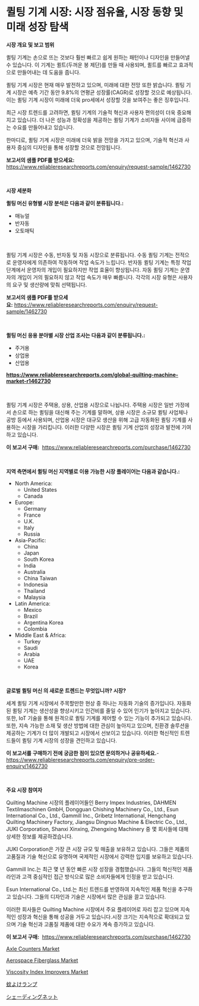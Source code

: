 <p><h1>퀼팅 기계 시장: 시장 점유율, 시장 동향 및 미래 성장 탐색</h1></p><p><strong>시장 개요 및 보고 범위</strong></p>
<p><p>퀼팅 기계는 손으로 뜨는 것보다 훨씬 빠르고 쉽게 원하는 패턴이나 디자인을 만들어낼 수 있습니다. 이 기계는 퀼트(두꺼운 봉 제단)를 만들 때 사용되며, 퀼트를 빠르고 효과적으로 만들어내는 데 도움을 줍니다. </p><p>퀼팅 기계 시장은 현재 매우 발전하고 있으며, 미래에 대한 전망 또한 밝습니다. 퀼팅 기계 시장은 예측 기간 동안 9.8%의 연평균 성장률(CAGR)로 성장할 것으로 예상됩니다. 이는 퀼팅 기계 시장이 미래에 더욱 pro세에서 성장할 것을 보여주는 좋은 징후입니다. </p><p>최근 시장 트렌드를 고려하면, 퀼팅 기계의 기술적 혁신과 사용자 편의성이 더욱 중요해지고 있습니다. 더 나은 성능과 정확성을 제공하는 퀼팅 기계가 소비자들 사이에 급증하는 수요를 만들어내고 있습니다. </p><p>한마디로, 퀼팅 기계 시장은 미래에 더욱 밝을 전망을 가지고 있으며, 기술적 혁신과 사용자 중심의 디자인을 통해 성장할 것으로 전망됩니다.</p></p>
<p><strong>보고서의 샘플 PDF를 받으세요:</strong> <a href="https://www.reliableresearchreports.com/enquiry/request-sample/1462730">https://www.reliableresearchreports.com/enquiry/request-sample/1462730</a></p>
<p>&nbsp;</p>
<p><strong>시장 세분화</strong></p>
<p><strong>퀼팅 머신 유형별 시장 분석은 다음과 같이 분류됩니다.:</strong></p>
<p><ul><li>매뉴얼</li><li>반자동</li><li>오토매틱</li></ul></p>
<p>&nbsp;</p>
<p><p>퀼팅 기계 시장은 수동, 반자동 및 자동 시장으로 분류됩니다. 수동 퀼팅 기계는 전적으로 운영자에게 의존하여 작동하며 작업 속도가 느립니다. 반자동 퀼팅 기계는 특정 작업 단계에서 운영자의 개입이 필요하지만 작업 효율이 향상됩니다. 자동 퀼팅 기계는 운영자의 개입이 거의 필요하지 않고 작업 속도가 매우 빠릅니다. 각각의 시장 유형은 사용자의 요구 및 생산량에 맞춰 선택됩니다.</p></p>
<p><strong>보고서의 샘플 PDF를 받으세요:</strong>&nbsp;<a href="https://www.reliableresearchreports.com/enquiry/request-sample/1462730">https://www.reliableresearchreports.com/enquiry/request-sample/1462730</a></p>
<p>&nbsp;</p>
<p><strong> 퀼팅 머신 응용 분야별 시장 산업 조사는 다음과 같이 분류됩니다.:</strong></p>
<p><ul><li>주거용</li><li>상업용</li><li>산업용</li></ul></p>
<p><strong><a href="https://www.reliableresearchreports.com/global-quilting-machine-market-r1462730">https://www.reliableresearchreports.com/global-quilting-machine-market-r1462730</a></strong></p>
<p>&nbsp;</p>
<p><p>퀼팅 기계 시장은 주택용, 상용, 산업용 시장으로 나뉩니다. 주택용 시장은 일반 가정에서 손으로 하는 퀼팅을 대신해 주는 기계를 말하며, 상용 시장은 소규모 퀼팅 사업체나 공방 등에서 사용되며, 산업용 시장은 대규모 생산을 위해 고급 자동화된 퀼팅 기계를 사용하는 시장을 가리킵니다. 이러한 다양한 시장은 퀼팅 기계 산업의 성장과 발전에 기여하고 있습니다.</p></p>
<p><strong>이 보고서 구매:</strong>&nbsp; <a href="https://www.reliableresearchreports.com/purchase/1462730">https://www.reliableresearchreports.com/purchase/1462730</a></p>
<p>&nbsp;</p>
<p><strong>지역 측면에서 퀼팅 머신 지역별로 이용 가능한 시장 플레이어는 다음과 같습니다.:</strong></p>
<p><ul>
    <li>
        North America:
        <ul>
            <li>United States</li>
            <li>Canada</li>
        </ul>
    </li>
    <li>
        Europe:
        <ul>
            <li>Germany</li>
            <li>France</li>
            <li>U.K.</li>
            <li>Italy</li>
            <li>Russia</li>
        </ul>
    </li>
    <li>
        Asia-Pacific:
        <ul>
            <li>China</li>
            <li>Japan</li>
            <li>South Korea</li>
            <li>India</li>
            <li>Australia</li>
            <li>China Taiwan</li>
            <li>Indonesia</li>
            <li>Thailand</li>
            <li>Malaysia</li>
        </ul>
    </li>
    <li>
        Latin America:
        <ul>
            <li>Mexico</li>
            <li>Brazil</li>
            <li>Argentina Korea</li>
            <li>Colombia</li>
        </ul>
    </li>
    <li>
        Middle East & Africa:
        <ul>
            <li>Turkey</li>
            <li>Saudi</li>
            <li>Arabia</li>
            <li>UAE</li>
            <li>Korea</li>
        </ul>
    </li>
    </ul></p>
<p>&nbsp;</p>
<p><strong>글로벌 퀼팅 머신 의 새로운 트렌드는 무엇입니까? 시장?</strong></p>
<p><p>세계 퀼팅 기계 시장에서 주목할만한 현상 중 하나는 자동화 기술의 증가입니다. 자동화된 퀼팅 기계는 생산성을 향상시키고 인건비를 줄일 수 있어 인기가 높아지고 있습니다. 또한, IoT 기술을 통해 원격으로 퀼팅 기계를 제어할 수 있는 기능이 추가되고 있습니다. 또한, 지속 가능한 소재 및 생산 방법에 대한 관심이 높아지고 있으며, 친환경 솔루션을 제공하는 기계가 더 많이 개발되고 시장에서 선보이고 있습니다. 이러한 혁신적인 트렌드들이 퀼팅 기계 시장의 성장을 견인하고 있습니다.</p></p>
<p><strong>이 보고서를 구매하기 전에 궁금한 점이 있으면 문의하거나 공유하세요.</strong>- <a href="https://www.reliableresearchreports.com/enquiry/pre-order-enquiry/1462730">https://www.reliableresearchreports.com/enquiry/pre-order-enquiry/1462730</a></p>
<p>&nbsp;</p>
<p><strong>주요 시장 참여자</strong></p>
<p><p>Quilting Machine 시장의 플레이어들인 Berry Impex Industries, DAHMEN Textilmaschinen GmbH, Dongguan Chishing Machinery Co., Ltd., Esun International Co., Ltd., Gammill Inc., Gribetz International, Hengchang Quilting Machinery Factory, Jiangsu Dingnuo Machine & Electric Co., Ltd., JUKI Corporation, Shanxi Xinxing, Zhengxing Machinery 중 몇 회사들에 대해 상세한 정보를 제공하겠습니다.</p><p>JUKI Corporation은 가장 큰 시장 규모 및 매출을 보유하고 있습니다. 그들은 제품의 고품질과 기술 혁신으로 유명하며 국제적인 시장에서 강력한 입지를 보유하고 있습니다.</p><p>Gammill Inc.는 최근 몇 년 동안 빠른 시장 성장을 경험했습니다. 그들의 혁신적인 제품 라인과 고객 중심적인 접근 방식으로 많은 소비자들에게 인정을 받고 있습니다.</p><p>Esun International Co., Ltd.는 최신 트렌드를 반영하여 지속적인 제품 혁신을 추구하고 있습니다. 그들의 디자인과 기술은 시장에서 많은 관심을 끌고 있습니다.</p><p>이러한 회사들은 Quilting Machine 시장에서 주요 플레이어로 자리 잡고 있으며 지속적인 성장과 혁신을 통해 성공을 거두고 있습니다.시장 크기는 지속적으로 확대되고 있으며 기술 혁신과 고품질 제품에 대한 수요가 계속 증가하고 있습니다.</p></p>
<p><strong>이 보고서 구매:</strong>&nbsp;&nbsp;<a href="https://www.reliableresearchreports.com/purchase/1462730">https://www.reliableresearchreports.com/purchase/1462730</a></p>
<p><p><a href="https://github.com/nancykennedykellievqfqt2/Market-Research-Report-List-2/blob/main/axle-counters-market.md">Axle Counters Market</a></p><p><a href="https://issuu.com/reportprime-2/docs/aerospace-fiberglass-market-size-2030.pptx">Aerospace Fiberglass Market</a></p><p><a href="https://issuu.com/reportprime-2/docs/viscosity-index-improvers-market-size-2030.pptx">Viscosity Index Improvers Market</a></p><p><a href="https://github.com/mcbeesbxa270/Market-Research-Report-List-1/blob/main/139048633330.md">蚊よけランプ</a></p><p><a href="https://github.com/EmoryYundt1935/Market-Research-Report-List-1/blob/main/619777733331.md">シェーディングネット</a></p></p>